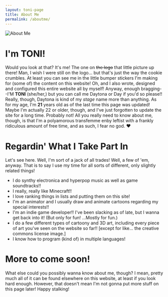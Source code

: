 ```yaml
---
layout: toni-page
title: About Me
permalink: /aboutme/
---
```

![About Me](/blogs/img/headers/aboutme.png/)
# I'm TONI!

Would you look at that? It's me! The one on ~~the logo~~ that little picture up there! Man, I wish I were still on the logo... but that's just the way the cookie crumbles. At least you can see me in the little bumper stickers I'm making for (some of) the content on this website! Oh, and I also wrote, designed and configured this entire website all by myself! Anyway, enough bragging--I'M **TONI** (she/her,) but you can call me Daytona or Day if you'd so please!! Really, though, Daytona is kind of my *stage* name more than anything. As for my age, I'm **21** years old as of the last time this page was updated! Maybe I'm actually 22 or older, though, and I've just forgotten to update the site for a long time. Probably not! All you really need to know about me, though, is that I'm a polyamorous transfemme enby leftist with a frankly ridiculous amount of free time, and as such, I fear no god. ♥

# Regardin' What I Take Part In

Let's see here. Well, I'm sort of a jack of all trades! Well, a few of 'em, anyway. That is to say I use my time for all sorts of different, only slightly related things!

- I do synthy electronica and hyperpop music as well as game soundtracks!!
- I really, really like Minecraft!!
- I love ranking things in lists and putting them on this site!
- I'm an animator and I usually draw and animate cartoons regarding my special interests!!
- I'm an indie game developer!! I've been slacking as of late, but I wanna get back into it! (But only for fun! ...Mostly for fun.)
- I do a few different types of cartoony and 3D art, including every piece of art you've seen on the website so far!! [except for like... the creative commons license image.]
- I know how to program (kind of) in multiple languages!

# More to come soon!

What else could you possibly wanna know about me, though? I mean, pretty much all of it can be found elsewhere on this website, at least if you look hard enough. However, that doesn't mean I'm not gonna put more stuff on this page later! Happy stalking!